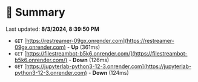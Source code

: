 # 📖 Summary
Last updated: **8/3/2024, 8:39:50 PM**

- `GET` [https://restreamer-09gx.onrender.com](https://restreamer-09gx.onrender.com) - **Up** (361ms)
- `GET` [https://filestreambot-b5k6.onrender.com/](https://filestreambot-b5k6.onrender.com/) - **Down** (126ms)
- `GET` [https://jupyterlab-python3-12-3.onrender.com](https://jupyterlab-python3-12-3.onrender.com) - **Down** (124ms)
